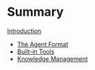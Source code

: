 # Summary

[Introduction](./introduction.md)

- [The Agent Format](./agent-format.md)
- [Built-in Tools](./built-in-tools.md)
- [Knowledge Management](./knowledge-management.md)
